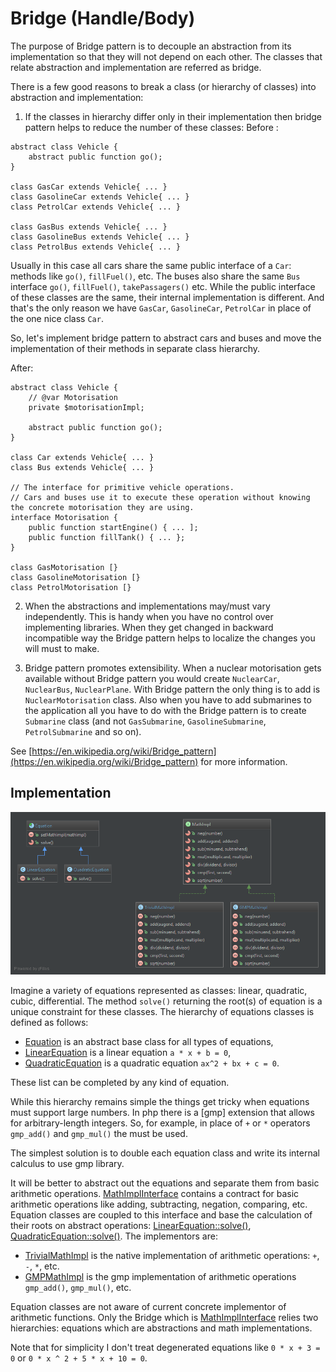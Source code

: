 Bridge (Handle/Body)
====================

The purpose of Bridge pattern is to decouple an abstraction from its implementation so that they will not depend on each other.
The classes that relate abstraction and implementation are referred as bridge.

There is a few good reasons to break a class (or hierarchy of classes) into abstraction and implementation:

1. If the classes in hierarchy differ only in their implementation then bridge pattern helps to reduce the number of these classes:
Before :
```
abstract class Vehicle {
    abstract public function go();
}

class GasCar extends Vehicle{ ... }
class GasolineCar extends Vehicle{ ... }
class PetrolCar extends Vehicle{ ... }

class GasBus extends Vehicle{ ... }
class GasolineBus extends Vehicle{ ... }
class PetrolBus extends Vehicle{ ... }
```

Usually in this case all cars share the same public interface of a `Car`: methods like `go()`, `fillFuel()`, etc.
The buses also share the same `Bus` interface `go()`, `fillFuel()`, `takePassagers()` etc.
While the public interface of these classes are the same, their internal implementation is different. 
And that's the only reason we have `GasCar`, `GasolineCar`, `PetrolCar` in place of the one nice class `Car`.

So, let's implement bridge pattern to abstract cars and buses and move the implementation of their methods 
in separate class hierarchy.

After:

```
abstract class Vehicle {
    // @var Motorisation
    private $motorisationImpl;
    
    abstract public function go();
}

class Car extends Vehicle{ ... }
class Bus extends Vehicle{ ... }

// The interface for primitive vehicle operations. 
// Cars and buses use it to execute these operation without knowing the concrete motorisation they are using. 
interface Motorisation {
    public function startEngine() { ... ];
    public function fillTank() { ... };
}

class GasMotorisation [}
class GasolineMotorisation [}
class PetrolMotorisation [}
```

2. When the abstractions and implementations may/must vary independently. This is handy when you have no control over
implementing libraries. When they get changed in backward incompatible way the Bridge pattern helps to localize
the changes you will must to make.

3. Bridge pattern promotes extensibility. When a nuclear motorisation gets available without Bridge pattern you would create
`NuclearCar`, `NuclearBus`, `NuclearPlane`. With Bridge pattern the only thing is to add is `NuclearMotorisation` class.
Also when you have to add submarines to the application all you have to do with the Bridge pattern is to create `Submarine` 
class (and not `GasSubmarine`, `GasolineSubmarine`, `PetrolSubmarine` and so on).

See [https://en.wikipedia.org/wiki/Bridge_pattern](https://en.wikipedia.org/wiki/Bridge_pattern) for more information.

## Implementation

![Bridge UML](doc/Bridge.png)

Imagine a variety of equations represented as classes: linear, quadratic, cubic, differential. 
The method `solve()` returning the root(s) of equation is a unique constraint for these classes. 
The hierarchy of equations classes is defined as follows:

- [Equation] is an abstract base class for all types of equations,
- [LinearEquation] is a linear equation `a * x + b = 0`,
- [QuadraticEquation] is a quadratic equation `ax^2 + bx + c = 0`.

These list can be completed by any kind of equation.

While this hierarchy remains simple the things get tricky when equations must support large numbers.
In php there is a [gmp] extension that allows for arbitrary-length integers. 
So, for example, in place of `+` or `*` operators `gmp_add()` and `gmp_mul()` the must be used.

The simplest solution is to double each equation class and write its internal calculus to use gmp library.

It will be better to abstract out the equations and separate them from basic arithmetic operations. 
[MathImplInterface] contains a contract for basic arithmetic operations like adding, subtracting, negation, comparing, etc.
Equation classes are coupled to this interface and base the calculation of their roots on abstract operations:
[LinearEquation::solve()], [QuadraticEquation::solve()]. The implementors are:
- [TrivialMathImpl] is the native implementation of arithmetic operations: `+`, `-`, `*`, etc.
- [GMPMathImpl] is the gmp implementation of arithmetic operations `gmp_add()`, `gmp_mul()`, etc.

Equation classes are not aware of current concrete implementor of arithmetic functions. 
Only the Bridge which is [MathImplInterface] relies two hierarchies: 
equations which are abstractions and math implementations.

Note that for simplicity I don't treat degenerated equations like `0 * x + 3 = 0` or `0 * x ^ 2 + 5 * x + 10 = 0`.

[Equation]: Equation/Equation.php
[LinearEquation]: Equation/LinearEquation.php
[LinearEquation::solve()]: Equation/LinearEquation.php#L39
[QuadraticEquation]: Equation/QuadraticEquation.php
[QuadraticEquation::solve()]: Equation/QuadraticEquation.php#L46
[MathImplInterface]: Math/MathImplInterface.php
[TrivialMathImpl]: Math/TrivialMathImpl.php
[GMPMathImpl]: Math/GMPMathImpl.php

